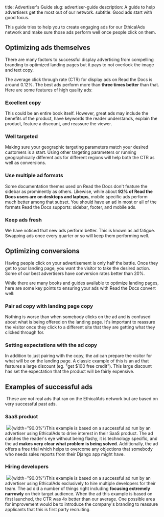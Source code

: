 title: Advertiser's Guide
slug: advertiser-guide
description: A guide to help advertisers get the most out of our network.
subtitle: Good ads start with good focus.

This guide tries to help you to create engaging ads for our EthicalAds network
and make sure those ads perform well once people click on them.

## Optimizing ads themselves

There are many factors to successful display advertising
from compelling branding to optimized landing pages
but it pays to not overlook the image and text copy.

The average click through rate (CTR) for display ads on Read the Docs is around 0.12%.
The best ads perform more than **three times better** than that.
Here are some features of high quality ads:

### Excellent copy
This could be an entire book itself. However, great ads may include
the benefits of the product, have keywords the reader understands,
explain the product, feature a discount, and reassure the viewer.

### Well targeted
Making sure your geographic targeting parameters match your desired customers is a start.
Using other targeting parameters or running geographically different ads for different
regions will help both the CTR as well as conversions.

### Use multiple ad formats
Some documentation themes used on Read the Docs don't feature the sidebar as prominently as others.
Likewise, while about **92% of Read the Docs users are on desktops and laptops**,
mobile specific ads perform much better among that subset.
You should have an ad in most or all of the formats Read the Docs supports:
sidebar, footer, and mobile ads.

### Keep ads fresh
We have noticed that new ads perform better. This is known as ad fatigue.
Swapping ads once every quarter or so will keep them performing well.


## Optimizing conversions

Having people click on your advertisement is only half the battle.
Once they get to your landing page, you want the visitor to take the desired action.
Some of our best advertisers have conversion rates better than 20%.

While there are many books and guides available to optimize landing pages,
here are some key points to ensuring your ads with Read the Docs convert well:

### Pair ad copy with landing page copy
Nothing is worse than when somebody clicks on the ad and is confused
about what is being offered on the landing page.
It's important to reassure the visitor once they click to a different site
that they are getting what they clicked through for.

### Setting expectations with the ad copy
In addition to just pairing with the copy, the ad can prepare the visitor
for what will be on the landing page.
A classic example of this is an ad that features a large discount (eg. "get $100 free credit").
This large discount has set the expectation that the product will be fairly expensive.


## Examples of successful ads
​
These are not real ads that ran on the EthicalAds network but are based on very
successful past ads.
​
### SaaS product
​
![](../images/pages/learning-hub/successful-ad-2.png){width="90.0%"}
​
This example is based on a successful ad run by an advertiser
using EthicalAds to drive interest in their SaaS product.
The ad catches the reader's eye without being flashy,
it is technology specific, and the ad
**makes very clear what problem is being solved**.
Additionally, the ad offers a free trial which helps to overcome any
objections that somebody who needs sales reports from their Django app
might have.
​
### Hiring developers
​
![](../images/pages/learning-hub/successful-ad-1.png){width="90.0%"}
​
This example is based on a successful ad run by an advertiser using
EthicalAds exclusively to hire multiple developers for their team.
The ad did a number of things right including
**focusing extremely narrowly** on their target audience.
When the ad this example is based on first launched,
the CTR was 4x better than our average.
One possible area for improvement would be to introduce the company's
branding to reassure applicants that this is first party recruiting.
